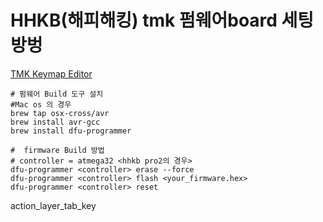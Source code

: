 # HHKB(해피해킹) tmk 펌웨어board 세팅방벙 
[TMK Keymap Editor](http://www.tmk-kbd.com/tmk_keyboard/editor/index.html)
```shell
# 펌웨어 Build 도구 설치
#Mac os 의 경우
brew tap osx-cross/avr
brew install avr-gcc
brew install dfu-programmer
```


```shell
#  firmware Build 방법
# controller = atmega32 <hhkb pro2의 경우>
dfu-programmer <controller> erase --force
dfu-programmer <controller> flash <your_firmware.hex>
dfu-programmer <controller> reset
```

action_layer_tab_key

